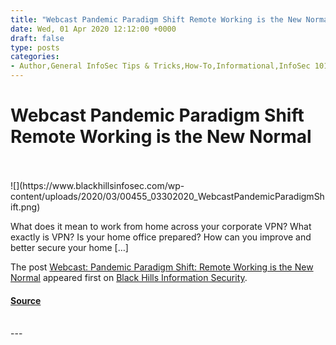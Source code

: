 ```yaml
---
title: "Webcast Pandemic Paradigm Shift Remote Working is the New Normal"
date: Wed, 01 Apr 2020 12:12:00 +0000
draft: false
type: posts
categories: 
- Author,General InfoSec Tips & Tricks,How-To,Informational,InfoSec 101,Joff Thyer,Webcasts,john strand,VPN
---
```

# Webcast Pandemic Paradigm Shift Remote Working is the New Normal

<br/>

<br/>
![](https://www.blackhillsinfosec.com/wp-content/uploads/2020/03/00455_03302020_WebcastPandemicParadigmShift.png)

What does it mean to work from home across your corporate VPN? What exactly is VPN? Is your home office prepared? How can you improve and better secure your home \[…\]

The post [Webcast: Pandemic Paradigm Shift: Remote Working is the New Normal](https://www.blackhillsinfosec.com/webcast-pandemic-paradigm-shift-remote-working-is-the-new-normal/) appeared first on [Black Hills Information Security](https://www.blackhillsinfosec.com).

#### [Source](https://www.blackhillsinfosec.com/webcast-pandemic-paradigm-shift-remote-working-is-the-new-normal/)

<br/>
---
